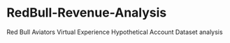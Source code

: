 # RedBull-Revenue-Analysis
Red Bull Aviators Virtual Experience Hypothetical Account Dataset analysis
